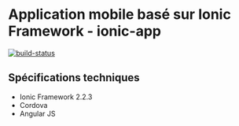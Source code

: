 # Application mobile basé sur Ionic Framework - ionic-app
[![build-status](https://travis-ci.org/koffisani/ionic-app.svg?branch=master)](https://travis-ci.org/koffisani/ionic-app)

## Spécifications techniques 
- Ionic Framework 2.2.3
- Cordova
- Angular JS
